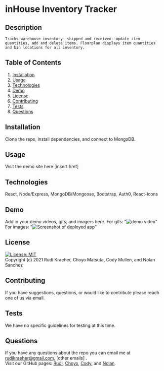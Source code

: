 # inHouse Inventory Tracker

## Description
    Tracks warehouse inventory--shipped and received--update item quantities, add and delete items. Floorplan displays item quantities and bin locations for all inventory.
    
## Table of Contents 
1. [Installation](#installation)
2. [Usage](#usage)
3. [Technologies](#technologies)
4. [Demo](#demo)
5. [License](#license)
6. [Contributing](#contributing)
7. [Tests](#tests)
8. [Questions](#questions)
    
## Installation
Clone the repo, install dependencies, and connect to MongoDB. 

## Usage
Visit the demo site here [insert href]

## Technologies
React, Node/Express, MongoDB/Mongoose, Bootstrap, Auth0, React-Icons

## Demo
Add in your demo videos, gifs, and imagers here.
For gifs: "<img src="demo.gif" alt="demo video">"  
For images: "![Screenshot of deployed app](filepath/screenshot.png)"    

## License 
[![License: MIT](https://img.shields.io/badge/License-MIT-yellow.svg)](https://opensource.org/licenses/MIT)  
Copyright (c) 2021 Rudi Kraeher, Choyo Matsuta, Cody Mullen, and Nolan Sanchez
    
## Contributing
If you have suggestions, questions, or would like to contribute please reach one of us via email.
    
## Tests
We have no specific guidelines for testing at this time. 
    
## Questions
If you have any questions about the repo you can email me at rudikraeher@gmail.com, [other emails] .  
Visit our GitHub pages: [Rudi](https://github.com/rkraeher), [Choyo](https://github.com/cmatsuta), [Cody](https://github.com/codymu45), and [Nolan](https://github.com/Nolanws1).
